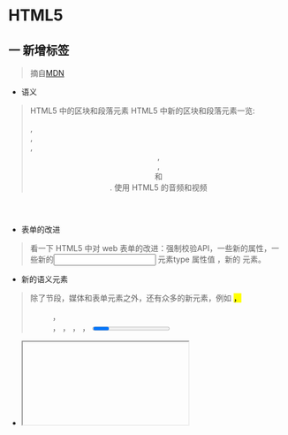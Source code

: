 # HTML5
## 一 新增标签
   > 摘自[MDN](https://developer.mozilla.org/zh-CN/docs/Web/Guide/HTML/HTML5)
* 语义
> HTML5 中的区块和段落元素
> HTML5 中新的区块和段落元素一览: <section>, <article>, <nav>, <header>, <footer>, <aside> 和 <hgroup>.
> 使用 HTML5 的音频和视频
> <audio> 和 <video> 元素嵌入和允许操作新的多媒体内容。
* 表单的改进
> 看一下 HTML5 中对 web 表单的改进：强制校验API，一些新的属性，一些新的<input> 元素type 属性值 ，新的 <output> 元素。
* 新的语义元素
> 除了节段，媒体和表单元素之外，还有众多的新元素，例如 <mark>， <figure>， <figcaption>， <data>， <time>， <output>， <progress>， 或者 <meter>和<main>，这增加了有效的 HTML5 元素的数量。
* <iframe> 的改进
使用 sandbox， seamless， 和 srcdoc 属性，作者们现在可以精确控制 <iframe> 元素的安全级别以及期望的渲染。
